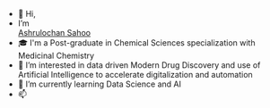 - 👋 Hi, 
- I’m <div class="badge-base LI-profile-badge" data-locale="en_US" data-size="large" data-theme="dark" data-type="VERTICAL" data-vanity="ashrulochan-sahoo-5bb890159" data-version="v1"><a class="badge-base__link LI-simple-link" href="https://in.linkedin.com/in/ashrulochan-sahoo-5bb890159?trk=profile-badge">Ashrulochan Sahoo</a></div>           
- 🎓 I'm a Post-graduate in Chemical Sciences specialization with Medicinal Chemistry
- 👀 I’m interested in data driven Modern Drug Discovery and use of Artificial Intelligence to accelerate digitalization and automation
- 🌱 I’m currently learning Data Science and AI
- 📫 
              

<!---
dSilu/dSilu is a ✨ special ✨ repository because its `README.md` (this file) appears on your GitHub profile.
You can click the Preview link to take a look at your changes.
--->
